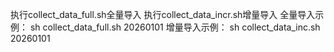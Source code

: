 执行collect_data_full.sh全量导入
执行collect_data_incr.sh增量导入
全量导入示例： sh collect_data_full.sh 20260101 
增量导入示例： sh collect_data_inc.sh 20260101 
